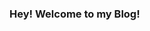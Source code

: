 
### Hey! Welcome to my Blog!

<style>body {text-align: justify}

My name is Aswin Jacob Lijo (46444022)and I am 4th Year Bachelor of Engineering (Honours) Student at The University of Queensland. I have really enjoyed the ELEC4630 course so far, as it has definitely expanded my knowledge in the field of Image Processing and I look forward to venturing into the Deep Learning aspects. Through this blog I want to document my learning on FastAI, and recount my journey into Assignment 2. 


So, Welcome to my Blog!

</style>
